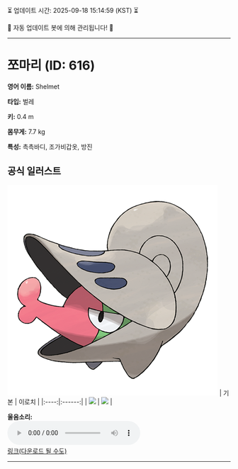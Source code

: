 
⏳ 업데이트 시간: 2025-09-18 15:14:59 (KST) ⏳

🤖 자동 업데이트 봇에 의해 관리됩니다! 🤖

---

# 쪼마리 (ID: 616)
**영어 이름:** Shelmet

**타입:** 벌레

**키:** 0.4 m

**몸무게:** 7.7 kg

**특성:** 촉촉바디, 조가비갑옷, 방진

## 공식 일러스트
![](https://raw.githubusercontent.com/PokeAPI/sprites/master/sprites/pokemon/other/official-artwork/616.png)
| 기본 | 이로치 |
|:----:|:------:|
| <img src="http://play.pokemonshowdown.com/sprites/ani/shelmet.gif" width="200"> | <img src="http://play.pokemonshowdown.com/sprites/ani-shiny/shelmet.gif" width="200"> |

**울음소리:**<br><audio controls src="https://raw.githubusercontent.com/PokeAPI/cries/main/cries/pokemon/latest/616.ogg"></audio><br> [링크(다운로드 될 수도)](https://raw.githubusercontent.com/PokeAPI/cries/main/cries/pokemon/latest/616.ogg)


---
